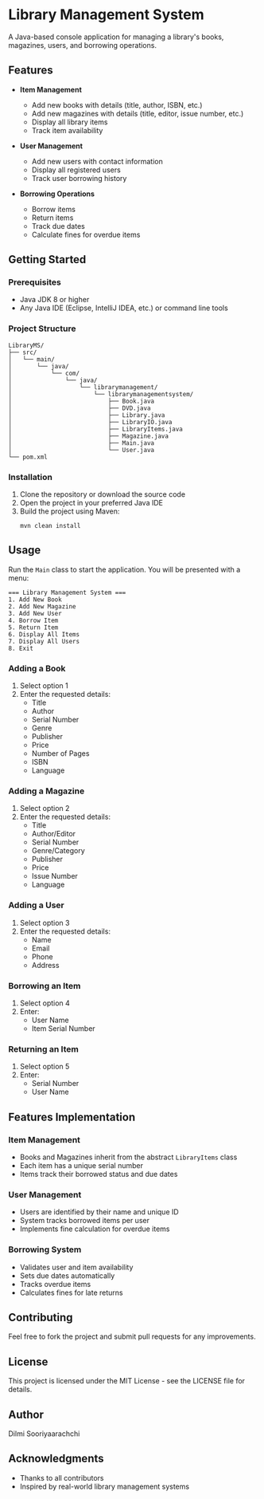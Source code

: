 # Library Management System

A Java-based console application for managing a library's books, magazines, users, and borrowing operations.

## Features

- **Item Management**
  - Add new books with details (title, author, ISBN, etc.)
  - Add new magazines with details (title, editor, issue number, etc.)
  - Display all library items
  - Track item availability

- **User Management**
  - Add new users with contact information
  - Display all registered users
  - Track user borrowing history

- **Borrowing Operations**
  - Borrow items
  - Return items
  - Track due dates
  - Calculate fines for overdue items

## Getting Started

### Prerequisites

- Java JDK 8 or higher
- Any Java IDE (Eclipse, IntelliJ IDEA, etc.) or command line tools

### Project Structure

```
LibraryMS/
├── src/
│   └── main/
│       └── java/
│           └── com/
│               └── java/
│                   └── librarymanagement/
│                       └── librarymanagementsystem/
│                           ├── Book.java
│                           ├── DVD.java
│                           ├── Library.java
│                           ├── LibraryIO.java
│                           ├── LibraryItems.java
│                           ├── Magazine.java
│                           ├── Main.java
│                           └── User.java
└── pom.xml
```

### Installation

1. Clone the repository or download the source code
2. Open the project in your preferred Java IDE
3. Build the project using Maven:
   ```
   mvn clean install
   ```

## Usage

Run the `Main` class to start the application. You will be presented with a menu:

```
=== Library Management System ===
1. Add New Book
2. Add New Magazine
3. Add New User
4. Borrow Item
5. Return Item
6. Display All Items
7. Display All Users
8. Exit
```

### Adding a Book

1. Select option 1
2. Enter the requested details:
   - Title
   - Author
   - Serial Number
   - Genre
   - Publisher
   - Price
   - Number of Pages
   - ISBN
   - Language

### Adding a Magazine

1. Select option 2
2. Enter the requested details:
   - Title
   - Author/Editor
   - Serial Number
   - Genre/Category
   - Publisher
   - Price
   - Issue Number
   - Language

### Adding a User

1. Select option 3
2. Enter the requested details:
   - Name
   - Email
   - Phone
   - Address

### Borrowing an Item

1. Select option 4
2. Enter:
   - User Name
   - Item Serial Number

### Returning an Item

1. Select option 5
2. Enter:
   - Serial Number
   - User Name

## Features Implementation

### Item Management
- Books and Magazines inherit from the abstract `LibraryItems` class
- Each item has a unique serial number
- Items track their borrowed status and due dates

### User Management
- Users are identified by their name and unique ID
- System tracks borrowed items per user
- Implements fine calculation for overdue items

### Borrowing System
- Validates user and item availability
- Sets due dates automatically
- Tracks overdue items
- Calculates fines for late returns

## Contributing

Feel free to fork the project and submit pull requests for any improvements.

## License

This project is licensed under the MIT License - see the LICENSE file for details.

## Author

Dilmi Sooriyaarachchi
## Acknowledgments

- Thanks to all contributors
- Inspired by real-world library management systems
